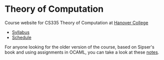 Theory of Computation
=====================

Course website for CS335 Theory of Computation at [Hanover College](http://www.hanover.edu)

- [Syllabus](syllabus.md)
- [Schedule](schedule.md)

For anyone looking for the older version of the course, based on Sipser's book and using assignments in OCAML, you can take a look at these [notes](notes.md).
